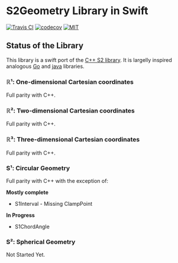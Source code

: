 S2Geometry Library in Swift
======================================

[![Travis CI](https://travis-ci.org/mcrollin/S2Geometry.svg?branch=master)](https://travis-ci.org/mcrollin/S2Geometry) [![codecov](https://codecov.io/gh/mcrollin/S2Geometry/branch/master/graph/badge.svg)](https://codecov.io/gh/mcrollin/S2Geometry) [![MIT](https://img.shields.io/badge/License-MIT-blue.svg)](https://opensource.org/licenses/MIT)

## Status of the Library

This library is a swift port of the [C++ S2 library](https://code.google.com/archive/p/s2-geometry-library). It is largelly inspired analogous [Go](https://raw.githubusercontent.com/golang/geo) and [java](https://github.com/google/s2-geometry-library-java) libraries.

### ℝ¹: One-dimensional Cartesian coordinates

Full parity with C++.

### ℝ²: Two-dimensional Cartesian coordinates

Full parity with C++.

### ℝ³: Three-dimensional Cartesian coordinates

Full parity with C++.

### S¹: Circular Geometry

Full parity with C++ with the exception of:

**Mostly complete**
 * S1Interval - Missing ClampPoint

**In Progress**
 * S1ChordAngle

### S²: Spherical Geometry

Not Started Yet.
